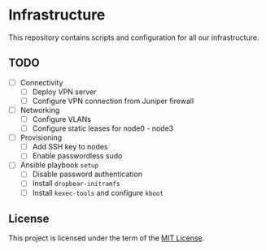 # Infrastructure

This repository contains scripts and configuration for all our infrastructure.

## TODO

- [ ] Connectivity
  - [ ] Deploy VPN server
  - [ ] Configure VPN connection from Juniper firewall
- [ ] Networking
  - [ ] Configure VLANs
  - [ ] Configure static leases for node0 - node3
- [ ] Provisioning
  - [ ] Add SSH key to nodes
  - [ ] Enable passwordless sudo
- [ ] Ansible playbook `setup`
  - [ ] Disable password authentication
  - [ ] Install `dropbear-initramfs`
  - [ ] Install `kexec-tools` and configure `kboot`

## License

This project is licensed under the term of the [MIT License][file-license].

[file-license]: ./LICENSE.md
